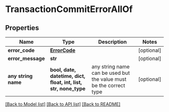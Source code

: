 # TransactionCommitErrorAllOf


## Properties
Name | Type | Description | Notes
------------ | ------------- | ------------- | -------------
**error_code** | [**ErrorCode**](ErrorCode.md) |  | [optional] 
**error_message** | **str** |  | [optional] 
**any string name** | **bool, date, datetime, dict, float, int, list, str, none_type** | any string name can be used but the value must be the correct type | [optional]

[[Back to Model list]](../README.md#documentation-for-models) [[Back to API list]](../README.md#documentation-for-api-endpoints) [[Back to README]](../README.md)


